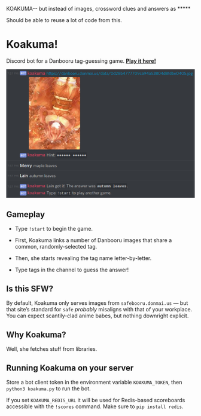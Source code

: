 KOAKUMA-- but instead of images, crossword clues and answers as *****

Should be able to reuse a lot of code from this.

# Koakuma!
Discord bot for a Danbooru tag-guessing game. [**Play it here!**](https://discord.gg/ZyrkTTS)

![screenshot](screenshot.png)

## Gameplay
* Type `!start` to begin the game.

* First, Koakuma links a number of Danbooru images that share a common, randomly-selected tag.

* Then, she starts revealing the tag name letter-by-letter.

* Type tags in the channel to guess the answer!

## Is this SFW?
By default, Koakuma only serves images from `safebooru.donmai.us` — but that site’s standard for `safe` *probably* misaligns with that of your workplace. You can expect scantily-clad anime babes, but nothing downright explicit.

## Why Koakuma?
Well, she fetches stuff from libraries.

## Running Koakuma on your server
Store a bot client token in the environment variable `KOAKUMA_TOKEN`, then `python3 koakuma.py` to run the bot.

If you set `KOAKUMA_REDIS_URL` it will be used for Redis-based scoreboards accessible with the `!scores` command. Make sure to `pip install redis`.


